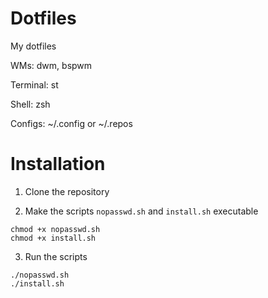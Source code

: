 # Dotfiles
My dotfiles

WMs: dwm, bspwm

Terminal: st

Shell: zsh

Configs: ~/.config or ~/.repos


# Installation

1. Clone the repository

2. Make the scripts `nopasswd.sh` and `install.sh` executable
  ```
  chmod +x nopasswd.sh
  chmod +x install.sh
  ```

3. Run the scripts 
  ```
  ./nopasswd.sh
  ./install.sh
  ```
